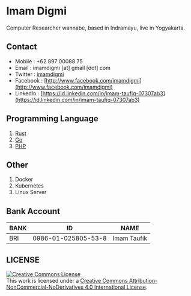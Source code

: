 # Imam Digmi

Computer Researcher wannabe, based in Indramayu, live in Yogyakarta.

## Contact
  * Mobile : +62 897 00088 75
  * Email : imamdigmi [at] gmail [dot] com
  * Twitter : [imamdigmi](http://twitter.com/imamdigmi)
  * Facebook : [http://www.facebook.com/imamdigmi](http://www.facebook.com/imamdigmi)
  * LinkedIn : [https://id.linkedin.com/in/imam-taufiq-07307ab3](https://id.linkedin.com/in/imam-taufiq-07307ab3)

## Programming Language
  1. [Rust](https://www.rust-lang.org)
  1. [Go](https://golang.org/)
  2. [PHP](http://id.php.net)

## Other
  1. Docker
  2. Kubernetes
  3. Linux Server

## Bank Account
|BANK | ID                     | NAME              |
|-----|------------------------|-------------------|
|BRI  | 0986-01-025805-53-8    | Imam Taufik       |

## LICENSE
<a rel="license" href="http://creativecommons.org/licenses/by-nc-nd/4.0/"><img alt="Creative Commons License" style="border-width:0" src="https://i.creativecommons.org/l/by-nc-nd/4.0/88x31.png" /></a><br />This work is licensed under a <a rel="license" href="http://creativecommons.org/licenses/by-nc-nd/4.0/">Creative Commons Attribution-NonCommercial-NoDerivatives 4.0 International License</a>.